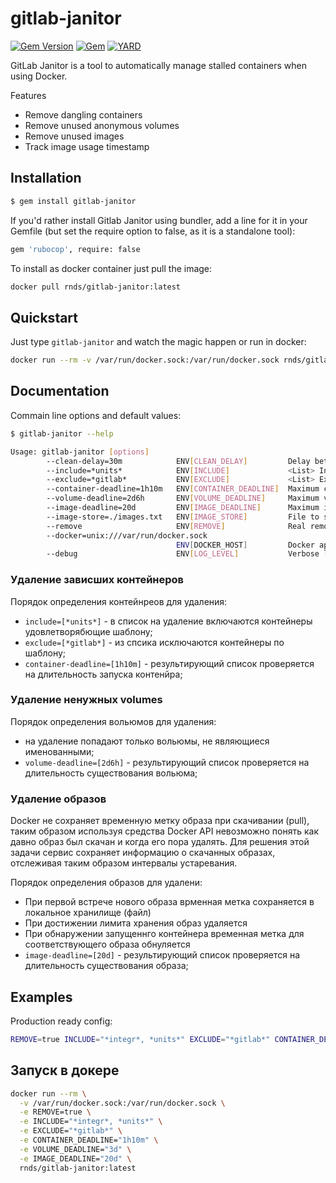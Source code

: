 # gitlab-janitor

[![Gem Version](https://badge.fury.io/rb/gitlab-janitor.svg)](https://rubygems.org/gems/gitlab-janitor)
[![Gem](https://img.shields.io/gem/dt/gitlab-janitor.svg)](https://rubygems.org/gems/gitlab-janitor/versions)
[![YARD](https://badgen.net/badge/YARD/doc/blue)](http://www.rubydoc.info/gems/gitlab-janitor)

GitLab Janitor is a tool to automatically manage stalled containers when using Docker.

Features

- Remove dangling containers
- Remove unused anonymous volumes
- Remove unused images
- Track image usage timestamp 

## Installation

```sh
$ gem install gitlab-janitor
```

If you'd rather install Gitlab Janitor using bundler, add a line for it in your Gemfile (but set the require option to false, as it is a standalone tool):

```sh
gem 'rubocop', require: false
```

To install as docker container just pull the image:


```sh
docker pull rnds/gitlab-janitor:latest
```

## Quickstart

Just type `gitlab-janitor` and watch the magic happen or run in docker:

```sh
docker run --rm -v /var/run/docker.sock:/var/run/docker.sock rnds/gitlab-janitor:latest
```

## Documentation

Commain line options and default values:

```bash
$ gitlab-janitor --help

Usage: gitlab-janitor [options] 
        --clean-delay=30m            ENV[CLEAN_DELAY]         Delay between clean operation.
        --include=*units*            ENV[INCLUDE]             <List> Include container for removal.
        --exclude=*gitlab*           ENV[EXCLUDE]             <List> Exclude container from removal by name.
        --container-deadline=1h10m   ENV[CONTAINER_DEADLINE]  Maximum container run duration.
        --volume-deadline=2d6h       ENV[VOLUME_DEADLINE]     Maximum volume life dudation.
        --image-deadline=20d         ENV[IMAGE_DEADLINE]      Maximum image life duration.
        --image-store=./images.txt   ENV[IMAGE_STORE]         File to store images timestamps.
        --remove                     ENV[REMOVE]              Real remove instead of dry run.
        --docker=unix:///var/run/docker.sock
                                     ENV[DOCKER_HOST]         Docker api endpoint.
        --debug                      ENV[LOG_LEVEL]           Verbose logs. ENV values: debug, info, warn, error

```

### Удаление зависших контейнеров

Порядок определения контейнреов для удаления:

- `include=[*units*]` - в список на удаление включаются контейнеры удовлетворябющие шаблону;
- `exclude=[*gitlab*]` - из спсика исключаются контейнеры по шаблону;
- `container-deadline=[1h10m]` - результирующий список проверяется на длительность запуска контенйра;

### Удаление ненужных volumes

Порядок определения вольюмов для удаления:

- на удаление попадают только вольюмы, не являющиеся именованными;
- `volume-deadline=[2d6h]` - результирующий список проверяется на длительность существования вольюма;

### Удаление образов

Docker не сохраняет временную метку образа при скачивании (pull), таким образом используя средства Docker API невозможно понять как давно образ был скачан и когда его пора удалять. Для решения этой задачи сервис сохраняет информацию о скачанных образах, отслеживая таким образом интервалы устаревания.

Порядок определения образов для удалени:

- При первой встрече нового образа врменная метка сохраняется в локальное хранилище (файл)
- При достижении лимита хранения образ удаляется
- При обнаружении запущеннго контейнера временная метка для соответствующего образа обнуляется
- `image-deadline=[20d]` - результирующий список проверяется на длительность существования образа;

## Examples

Production ready config:

```bash
REMOVE=true INCLUDE="*integr*, *units*" EXCLUDE="*gitlab*" CONTAINER_DEADLINE="1h10m" VOLUME_DEADLINE="3d" IMAGE_DEADLINE="20d" gitlab-janitor
```

## Запуск в докере

```bash
docker run --rm \
  -v /var/run/docker.sock:/var/run/docker.sock \
  -e REMOVE=true \
  -e INCLUDE="*integr*, *units*" \
  -e EXCLUDE="*gitlab*" \
  -e CONTAINER_DEADLINE="1h10m" \
  -e VOLUME_DEADLINE="3d" \
  -e IMAGE_DEADLINE="20d" \
  rnds/gitlab-janitor:latest
```